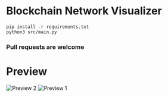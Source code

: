 # Blockchain Network Visualizer

```
pip install -r requirements.txt
python3 src/main.py
```

### Pull requests are welcome

# Preview
![Preview 2](preview_2.jpeg)
![Preview 1](preview_1.jpeg)

